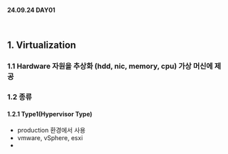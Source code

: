 
**24.09.24 DAY01**

<br/>

## 1. Virtualization


### 1.1 Hardware 자원을 추상화 (hdd, nic, memory, cpu) 가상 머신에 제공

### 1.2 종류

#### 1.2.1 Type1(Hypervisor Type)

- production 환경에서 사용
- vmware, vSphere, esxi
- 
